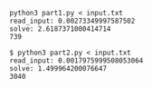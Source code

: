```commandline
python3 part1.py < input.txt
read_input: 0.00273349997587502
solve: 2.6187371000414714
739
```

```commandline
$ python3 part2.py < input.txt
read_input: 0.0017975999508053064
solve: 1.499964200076647
3040
```
